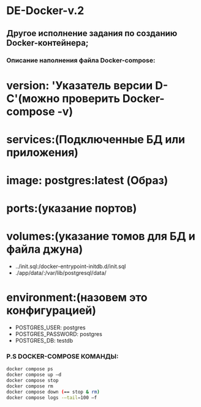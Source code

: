 # DE-Docker-v.2
## Другое исполнение задания по созданию Docker-контейнера;

### Описание наполнения файла Docker-compose:

# version: 'Указатель версии D-C'(можно проверить Docker-compose -v)

# services:(Подключенные БД или приложения)

# image: postgres:latest (Образ)

# ports:(указание портов)

# volumes:(указание томов для БД и файла джуна)
- ../init.sql:/docker-entrypoint-initdb.d/init.sql
- ./app/data/:/var/lib/postgresql/data/

# environment:(назовем это конфигурацией)
- POSTGRES_USER: postgres
- POSTGRES_PASSWORD: postgres
- POSTGRES_DB: testdb

### P.S DOCKER-COMPOSE КОМАНДЫ:
```sh
docker compose ps
docker compose up –d
docker compose stop
docker compose rm
docker compose down (== stop & rm)
docker compose logs -–tail=100 –f 
 ```
